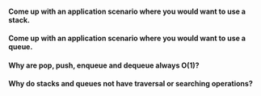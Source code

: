 #### Come up with an application scenario where you would want to use a stack.
#### Come up with an application scenario where you would want to use a queue.
#### Why are pop, push, enqueue and dequeue always O(1)?
#### Why do stacks and queues not have traversal or searching operations?
